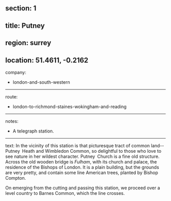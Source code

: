 section: 1
----
title: Putney
----
region: surrey
----
location: 51.4611, -0.2162
----
company:
- london-and-south-western
----
route:
- london-to-richmond-staines-wokingham-and-reading
----
notes:
- A telegraph station.
----
text: In the vicinity of this station is that picturesque tract of common land--Putney&ensp;Heath and Wimbledon Common, so delightful to those who love to see nature in her wildest character. Putney&ensp;Church is a fine old structure. Across the old wooden bridge is *Fulham*, with its church and palace, the residence of the Bishops of London. It is a plain building, but the grounds are very pretty, and contain some line American trees, planted by Bishop Compton.

On emerging from the cutting and passing this station, we proceed over a level country to Barnes Common, which the line crosses.
